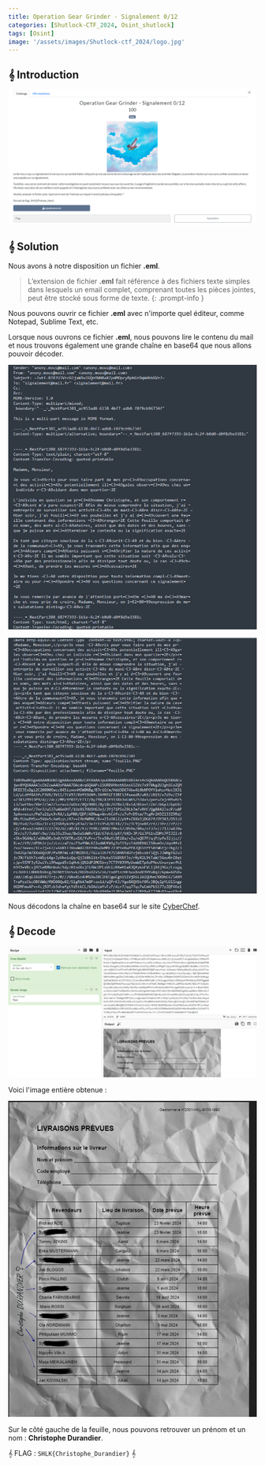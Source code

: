 ```yaml
---
title: Operation Gear Grinder - Signalement 0/12
categories: [Shutlock-CTF_2024, Osint_shutlock]
tags: [Osint]
image: '/assets/images/Shutlock-ctf_2024/logo.jpg'
---
```


## 𝄞 Introduction

![Intro](/assets/images/Shutlock-ctf_2024/Osint/Operation_Gear_Grinder-Signalement_0_12/intro.png)

## 𝄞 Solution

Nous avons à notre disposition un fichier **.eml**.

> L’extension de fichier **.eml** fait référence à des fichiers texte simples dans lesquels un email complet, comprenant toutes les pièces jointes, peut être stocké sous forme de texte.
{: .prompt-info }

Nous pouvons ouvrir ce fichier **.eml** avec n'importe quel éditeur, comme Notepad, Sublime Text, etc.

Lorsque nous ouvrons ce fichier **.eml**, nous pouvons lire le contenu du mail et nous trouvons également une grande chaîne en base64 que nous allons pouvoir décoder.

![eml1](/assets/images/Shutlock-ctf_2024/Osint/Operation_Gear_Grinder-Signalement_0_12/eml1.png)

![eml2](/assets/images/Shutlock-ctf_2024/Osint/Operation_Gear_Grinder-Signalement_0_12/eml2.png)

Nous décodons la chaîne en base64 sur le site [CyberChef](https://gchq.github.io/CyberChef/).

## 𝄞 Decode

![decode](/assets/images/Shutlock-ctf_2024/Osint/Operation_Gear_Grinder-Signalement_0_12/decode.png)

Voici l'image entière obtenue :

![final](/assets/images/Shutlock-ctf_2024/Osint/Operation_Gear_Grinder-Signalement_0_12/final.png)

Sur le côté gauche de la feuille, nous pouvons retrouver un prénom et un nom : **Christophe Durandier**.

𝄞 FLAG : `SHLK{Christophe_Durandier}` 𝄞